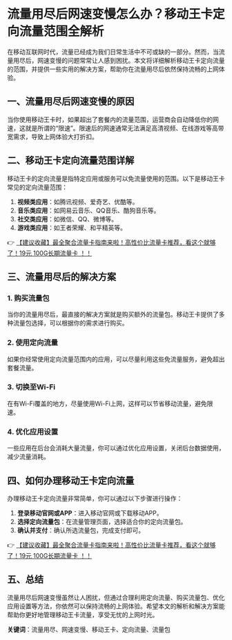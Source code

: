 # 流量用尽后网速变慢怎么办？移动王卡定向流量范围全解析

在移动互联网时代，流量已经成为我们日常生活中不可或缺的一部分。然而，当流量用尽后，网速变慢的问题常常让人感到困扰。本文将详细解析移动王卡定向流量的范围，并提供一些实用的解决方案，帮助你在流量用尽后依然保持流畅的上网体验。

## 一、流量用尽后网速变慢的原因

当你使用移动王卡时，如果超出了套餐内的流量范围，运营商会自动降低你的网速，这就是所谓的“限速”。限速后的网速通常无法满足高清视频、在线游戏等高带宽需求，导致上网体验大打折扣。

## 二、移动王卡定向流量范围详解

移动王卡的定向流量是指特定应用或服务可以免流量使用的范围。以下是移动王卡常见的定向流量范围：

1. **视频类应用**：如腾讯视频、爱奇艺、优酷等。
2. **音乐类应用**：如网易云音乐、QQ音乐、酷狗音乐等。
3. **社交类应用**：如微信、QQ、微博等。
4. **游戏类应用**：如王者荣耀、和平精英等。

👉 [【建议收藏】最全聚合流量卡指南来啦！高性价比流量卡推荐，看这个就够了！19元 100G长期流量卡 ！！](https://bit.ly/Liuliangka)

## 三、流量用尽后的解决方案

### 1. 购买流量包

当你的流量用尽后，最直接的解决方案就是购买额外的流量包。移动王卡提供了多种流量包选择，可以根据你的需求进行购买。

### 2. 使用定向流量

如果你经常使用定向流量范围内的应用，可以尽量利用这些免流量服务，避免超出套餐流量。

### 3. 切换至Wi-Fi

在有Wi-Fi覆盖的地方，尽量使用Wi-Fi上网，这样可以节省移动流量，避免限速。

### 4. 优化应用设置

一些应用在后台会消耗大量流量，你可以通过优化应用设置，关闭后台数据使用，减少流量消耗。

## 四、如何办理移动王卡定向流量

办理移动王卡定向流量非常简单，你可以通过以下步骤进行操作：

1. **登录移动官网或APP**：进入移动官网或下载移动APP。
2. **选择定向流量包**：在流量管理页面，选择适合你的定向流量包。
3. **确认并支付**：确认所选流量包，完成支付即可。

👉 [【建议收藏】最全聚合流量卡指南来啦！高性价比流量卡推荐，看这个就够了！19元 100G长期流量卡 ！！](https://bit.ly/Liuliangka)

## 五、总结

流量用尽后网速变慢虽然让人困扰，但通过合理利用定向流量、购买流量包、优化应用设置等方法，你依然可以保持流畅的上网体验。希望本文的解析和解决方案能帮助你更好地管理移动王卡流量，享受无忧的上网时光。

**关键词**：流量用尽、网速变慢、移动王卡、定向流量、流量包